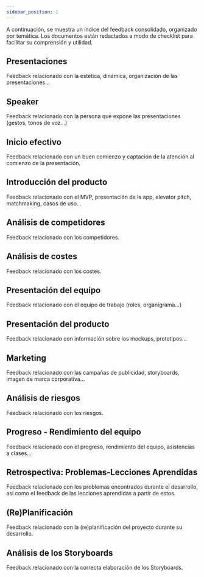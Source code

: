 ```yaml
---
sidebar_position: 1
---
```


A continuación, se muestra un índice del feedback consolidado, organizado por temática.
Los documentos están redactados a modo de checklist para facilitar su comprensión y utilidad.

## Presentaciones
Feedback relacionado con la estética, dinámica, organización de las presentaciones…

## Speaker
Feedback relacionado con la persona que expone las presentaciones (gestos, tonos de voz…)

## Inicio efectivo
Feedback relacionado con un buen comienzo y captación de la atención al comienzo de la presentación.

## Introducción del producto
Feedback relacionado con el MVP, presentación de la app, elevator pitch, matchmaking, casos de uso…

## Análisis de competidores
Feedback relacionado con los competidores.

## Análisis de costes
Feedback relacionado con los costes.

## Presentación del equipo
Feedback relacionado con el equipo de trabajo (roles, organigrama…)

## Presentación del producto
Feedback relacionado con información sobre los mockups, prototipos…

## Marketing
Feedback relacionado con las campañas de publicidad, storyboards, imagen de marca corporativa…

## Análisis de riesgos
Feedback relacionado con los riesgos.

## Progreso - Rendimiento del equipo
Feedback relacionado con el progreso, rendimiento del equipo, asistencias a clases…

## Retrospectiva: Problemas-Lecciones Aprendidas
Feedback relacionado con los problemas encontrados durante el desarrollo, así como el feedback de las lecciones aprendidas a partir de estos.

## (Re)Planificación
Feedback relacionado con la (re)planificación del proyecto durante su desarrollo.

## Análisis de los Storyboards
Feedback relacionado con la correcta elaboración de los Storyboards.